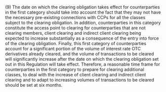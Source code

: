 (9) The date on which the clearing obligation takes effect for counterparties in the first category should take into account the fact that they may not have the necessary pre-existing connections with CCPs for all the classes subject to the clearing obligation. In addition, counterparties in this category constitute the access point to clearing for counterparties that are not clearing members, client clearing and indirect client clearing being expected to increase substantially as a consequence of the entry into force of the clearing obligation. Finally, this first category of counterparties account for a significant portion of the volume of interest rate OTC derivatives already cleared, and the volume of transactions to be cleared will significantly increase after the date on which the clearing obligation set out in this Regulation will take effect. Therefore, a reasonable time frame for counterparties in the first category to prepare for clearing additional classes, to deal with the increase of client clearing and indirect client clearing and to adapt to increasing volumes of transactions to be cleared should be set at six months.